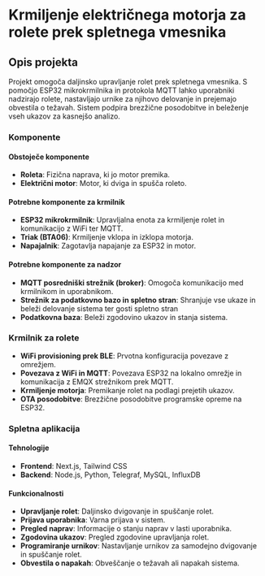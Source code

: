 # Krmiljenje električnega motorja za rolete prek spletnega vmesnika

## Opis projekta
Projekt omogoča daljinsko upravljanje rolet prek spletnega vmesnika. S pomočjo ESP32 mikrokrmilnika in protokola MQTT lahko uporabniki nadzirajo rolete, nastavljajo urnike za njihovo delovanje in prejemajo obvestila o težavah. Sistem podpira brezžične posodobitve in beleženje vseh ukazov za kasnejšo analizo.

### Komponente
#### Obstoječe komponente
- **Roleta**: Fizična naprava, ki jo motor premika.
- **Električni motor**: Motor, ki dviga in spušča roleto.

#### Potrebne komponente za krmilnik
- **ESP32 mikrokrmilnik**: Upravljalna enota za krmiljenje rolet in komunikacijo z WiFi ter MQTT.
- **Triak (BTA06)**: Krmiljenje vklopa in izklopa motorja.
- **Napajalnik**: Zagotavlja napajanje za ESP32 in motor.

#### Potrebne komponente za nadzor
- **MQTT posredniški strežnik (broker)**: Omogoča komunikacijo med krmilnikom in uporabnikom.
- **Strežnik za podatkovno bazo in spletno stran**: Shranjuje vse ukaze in beleži delovanje sistema ter gosti spletno stran
- **Podatkovna baza**: Beleži zgodovino ukazov in stanja sistema.

### Krmilnik za rolete
- **WiFi provisioning prek BLE**: Prvotna konfiguracija povezave z omrežjem.
- **Povezava z WiFi in MQTT**: Povezava ESP32 na lokalno omrežje in komunikacija z EMQX strežnikom prek MQTT.
- **Krmiljenje motorja**: Premikanje rolet na podlagi prejetih ukazov.
- **OTA posodobitve**: Brezžične posodobitve programske opreme na ESP32.

### Spletna aplikacija
#### Tehnologije
- **Frontend**: Next.js, Tailwind CSS
- **Backend**: Node.js, Python, Telegraf, MySQL, InfluxDB

#### Funkcionalnosti
- **Upravljanje rolet**: Daljinsko dvigovanje in spuščanje rolet.
- **Prijava uporabnika**: Varna prijava v sistem.
- **Pregled naprav**: Informacije o stanju naprav v lasti uporabnika.
- **Zgodovina ukazov**: Pregled zgodovine upravljanja rolet.
- **Programiranje urnikov**: Nastavljanje urnikov za samodejno dvigovanje in spuščanje rolet.
- **Obvestila o napakah**: Obveščanje o težavah ali napakah sistema.
